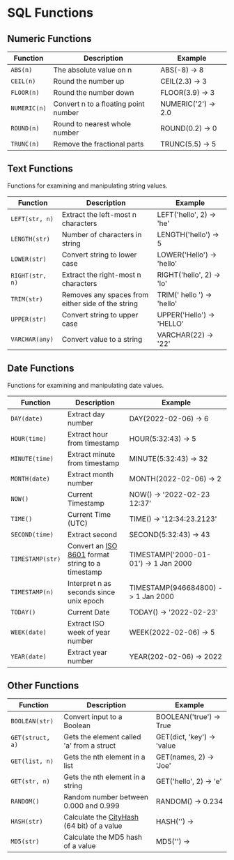 # SQL Functions

## Numeric Functions

Function        | Description                                       | Example
--------------- | ------------------------------------------------- | ---------------------------
`ABS(n)`        | The absolute value on n                           | ABS(-8) -> 8   
`CEIL(n)`       | Round the number up                               | CEIL(2.3) -> 3            
`FLOOR(n)`      | Round the number down                             | FLOOR(3.9) -> 3 
`NUMERIC(n)`    | Convert n to a floating point number              | NUMERIC('2') -> 2.0
`ROUND(n)`      | Round to nearest whole number                     | ROUND(0.2) -> 0
`TRUNC(n)`      | Remove the fractional parts                       | TRUNC(5.5) -> 5

## Text Functions

Functions for examining and manipulating string values. 

Function        | Description                                       | Example
--------------- | ------------------------------------------------- | ---------------------------
`LEFT(str, n)`  | Extract the left-most n characters                | LEFT('hello', 2) -> 'he'
`LENGTH(str)`   | Number of characters in string                    | LENGTH('hello') -> 5
`LOWER(str)`    | Convert string to lower case                      | LOWER('Hello') -> 'hello'
`RIGHT(str, n)` | Extract the right-most n characters               | RIGHT('hello', 2) -> 'lo'
`TRIM(str)`     | Removes any spaces from either side of the string | TRIM('  hello  ') -> 'hello'
`UPPER(str)`    | Convert string to upper case                      | UPPER('Hello') -> 'HELLO'
`VARCHAR(any)`  | Convert value to a string                         | VARCHAR(22) -> '22'

## Date Functions

Functions for examining and manipulating date values. 

Function        | Description                                       | Example
--------------- | ------------------------------------------------- | ---------------------------
`DAY(date)`     | Extract day number                                | DAY(2022-02-06) -> 6
`HOUR(time)`    | Extract hour from timestamp                       | HOUR(5:32:43) -> 5
`MINUTE(time)`  | Extract minute from timestamp                     | MINUTE(5:32:43) -> 32
`MONTH(date)`   | Extract month number                              | MONTH(2022-02-06) -> 2
`NOW()`         | Current Timestamp                                 | NOW() -> '2022-02-23 12:37'
`TIME()`        | Current Time (UTC)                                | TIME() -> '12:34:23.2123'
`SECOND(time)`  | Extract second                                    | SECOND(5:32:43) -> 43
`TIMESTAMP(str)` | Convert an [ISO 8601](https://www.iso.org/iso-8601-date-and-time-format.html) format string to a timestamp | TIMESTAMP('2000-01-01') -> 1 Jan 2000
`TIMESTAMP(n)`  | Interpret n as seconds since unix epoch           | TIMESTAMP(946684800) -> 1 Jan 2000
`TODAY()`       | Current Date                                      | TODAY() -> '2022-02-23'
`WEEK(date)`    | Extract ISO week of year number                   | WEEK(2022-02-06) -> 5
`YEAR(date)`    | Extract year number                               | YEAR(202-02-06) -> 2022


## Other Functions

Function         | Description                                       | Example
---------------- | ------------------------------------------------- | ---------------------------
`BOOLEAN(str)`   | Convert input to a Boolean                        | BOOLEAN('true') -> True 
`GET(struct, a)` | Gets the element called 'a' from a struct         | GET(dict, 'key') -> 'value
`GET(list, n)`   | Gets the nth element in a list                    | GET(names, 2) -> 'Joe'
`GET(str, n)`    | Gets the nth element in a string                  | GET('hello', 2) -> 'e'
`RANDOM()`       | Random number between 0.000 and 0.999             | RANDOM() -> 0.234
`HASH(str)`      | Calculate the [CityHash](https://opensource.googleblog.com/2011/04/introducing-cityhash.html) (64 bit) of a value  | HASH('') ->
`MD5(str)`       | Calculate the MD5 hash of a value                 | MD5('') ->
